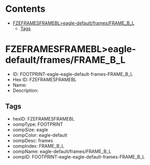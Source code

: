 



Contents
========

* [FZEFRAMESFRAMEBL>eagle-default/frames/FRAME_B_L](#fzeframesframebleagle-defaultframesframe_b_l)
	* [Tags](#tags)

# FZEFRAMESFRAMEBL>eagle-default/frames/FRAME_B_L

- ID: FOOTPRINT-eagle-eagle-default-frames-FRAME_B_L
- Hex ID: FZEFRAMESFRAMEBL
- Name: 
- Description: 

## Tags

- hexID: FZEFRAMESFRAMEBL
- oompType: FOOTPRINT
- oompSize: eagle
- oompColor: eagle-default
- oompDesc: frames
- oompIndex: FRAME_B_L
- oompName: eagle-default/frames/FRAME_B_L
- oompID: FOOTPRINT-eagle-eagle-default-frames-FRAME_B_L
